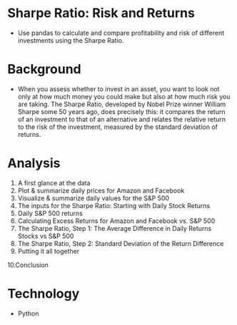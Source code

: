 # Sharpe Ratio: Risk and Returns
* Use pandas to calculate and compare profitability and risk of different investments using the Sharpe Ratio.

# Background
* When you assess whether to invest in an asset, you want to look not only at how much money you could make but also at how much risk you are taking. The Sharpe Ratio, developed by Nobel Prize winner William Sharpe some 50 years ago, does precisely this: it compares the return of an investment to that of an alternative and relates the relative return to the risk of the investment, measured by the standard deviation of returns.

# Analysis
1. A first glance at the data
2. Plot & summarize daily prices for Amazon and Facebook
3. Visualize & summarize daily values for the S&P 500
4. The inputs for the Sharpe Ratio: Starting with Daily Stock Returns
5. Daily S&P 500 returns
6. Calculating Excess Returns for Amazon and Facebook vs. S&P 500
7. The Sharpe Ratio, Step 1: The Average Difference in Daily Returns Stocks vs S&P 500
8. The Sharpe Ratio, Step 2: Standard Deviation of the Return Difference
9. Putting it all together

10.Conclusion

# Technology
* Python
